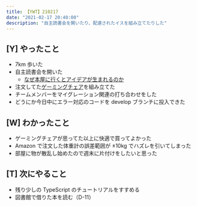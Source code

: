 ```yaml
---
title: 【YWT】210217
date: "2021-02-17 20:40:00"
description: "自主読書会を開いたり、配達されたイスを組み立てたりした"
---
```


## [Y] やったこと

- 7km 歩いた
- 自主読書会を開いた
  - [なぜ本屋に行くとアイデアが生まれるのか](https://scrapbox.io/camomilecafe/%E3%81%AA%E3%81%9C%E6%9C%AC%E5%B1%8B%E3%81%AB%E8%A1%8C%E3%81%8F%E3%81%A8%E3%82%A2%E3%82%A4%E3%83%87%E3%82%A2%E3%81%8C%E7%94%9F%E3%81%BE%E3%82%8C%E3%82%8B%E3%81%AE%E3%81%8B)
- 注文してた[ゲーミングチェア](https://item.rakuten.co.jp/soho/sf-327390/?s-id=ph_pc_itemname)を組み立てた
- チームメンバーをマイグレーション関連の打ち合わせをした
- どうにか今日中にエラー対応のコードを develop ブランチに投入できた

## [W] わかったこと

- ゲーミングチェアが思ってた以上に快適で買ってよかった
- Amazon で注文した体重計の誤差範囲が ±10kg でハズレを引いてしまった
- 部屋に物が散乱し始めたので週末に片付けをしたいと思った

## [T] 次にやること

- 残り少しの TypeScript のチュートリアルをすすめる
- 図書館で借りた本を読む（D-11）
